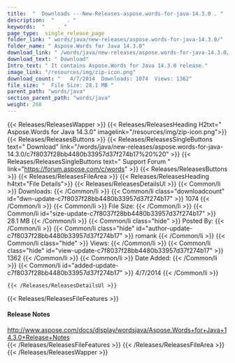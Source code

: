 ```yaml
---
title:  "  Downloads ---New-Releases-aspose.words-for-java-14.3.0 . " 
description:  "    . " 
keywords:  "    . " 
page_type:  single_release_page
folder_link: " words/java/new-releases/aspose.words-for-java-14.3.0/"
folder_name: " Aspose.Words for Java 14.3.0"
download_link: " /words/java/new-releases/aspose.words-for-java-14.3.0/c7f8037f28bb4480b33957d37f274b17"
download_text: " Download"
Intro_text: " It contains Aspose.Words for Java 14.3.0 release."
image_link: "/resources/img/zip-icon.png"
download_count: "   4/7/2014  Downloads: 1074  Views: 1362"
file_size: "  File Size: 28.1 MB "
parent_path: "words/java"
section_parent_path: "words/java"
weight: 268
---
```


{{< Releases/ReleasesWapper >}}
  {{< Releases/ReleasesHeading H2txt=" Aspose.Words for Java 14.3.0" imagelink="/resources/img/zip-icon.png">}}
  {{< Releases/ReleasesButtons >}}
    {{< Releases/ReleasesSingleButtons text=" Download" link="/words/java/new-releases/aspose.words-for-java-14.3.0/c7f8037f28bb4480b33957d37f274b17%20%20" >}}
    {{< Releases/ReleasesSingleButtons text=" Support Forum " link="https://forum.aspose.com/c/words" >}}
  {{< Releases/ReleasesButtons >}}
  {{< Releases/ReleasesFileArea >}}
    {{< Releases/ReleasesHeading h4txt="File Details">}}
    {{< Releases/ReleasesDetailsUl >}}
            {{< Common/li  >}} Downloads: {{< /Common/li >}} 
      {{< Common/li class="downloadcount" id="dwn-update-c7f8037f28bb4480b33957d37f274b17" >}} 1074 {{< /Common/li >}} 
      {{< Common/li  >}} File Size: {{< /Common/li >}} 
      {{< Common/li id="size-update-c7f8037f28bb4480b33957d37f274b17" >}} 28.1 MB {{< /Common/li >}} 
      {{< Common/li  class="hide" >}} Posted By: {{< /Common/li >}} 
      {{< Common/li class="hide" id="author-update-c7f8037f28bb4480b33957d37f274b17" >}} romank {{< /Common/li >}} 
      {{< Common/li class="hide"  >}} Views: {{< /Common/li >}} 
      {{< Common/li class="hide" id="view-update-c7f8037f28bb4480b33957d37f274b17" >}} 1362 {{< /Common/li >}} 
      {{< Common/li  >}} Date Added: {{< /Common/li >}} 
      {{< Common/li id="added-update-c7f8037f28bb4480b33957d37f274b17" >}} 4/7/2014 {{< /Common/li >}} 

    {{< /Releases/ReleasesDetailsUl >}}

  {{< Releases/ReleasesFileFeatures >}}
      <h4>Release Notes</h4><div><a href="http://www.aspose.com/docs/display/wordsjava/Aspose.Words+for+Java+14.3.0+Release+Notes">http://www.aspose.com/docs/display/wordsjava/Aspose.Words+for+Java+14.3.0+Release+Notes</a></div>
  {{< /Releases/ReleasesFileFeatures >}}
 {{< /Releases/ReleasesFileArea >}}
{{< /Releases/ReleasesWapper >}}


